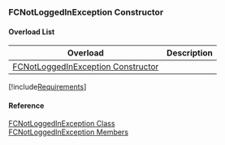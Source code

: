 ﻿### FCNotLoggedInException Constructor

#### Overload List

| Overload | Description |
| --- | --- |
| [FCNotLoggedInException Constructor](FChoice.Foundation.Clarify.Compatibility~FChoice.Foundation.Clarify.Compatibility.FCNotLoggedInException~_ctor(Int32).md) |   |

[!include[Requirements](../partials/requirements.md)]



#### Reference

[FCNotLoggedInException Class](FChoice.Foundation.Clarify.Compatibility~FChoice.Foundation.Clarify.Compatibility.FCNotLoggedInException.md)  
[FCNotLoggedInException Members](FChoice.Foundation.Clarify.Compatibility~FChoice.Foundation.Clarify.Compatibility.FCNotLoggedInException_members.md)